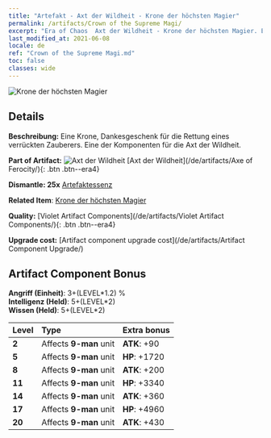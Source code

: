 ```yaml
---
title: "Artefakt - Axt der Wildheit - Krone der höchsten Magier"
permalink: /artifacts/Crown of the Supreme Magi/
excerpt: "Era of Chaos  Axt der Wildheit - Krone der höchsten Magier. Eine Krone, Dankesgeschenk für die Rettung eines verrückten Zauberers. Eine der Komponenten für die Axt der Wildheit."
last_modified_at: 2021-06-08
locale: de
ref: "Crown of the Supreme Magi.md"
toc: false
classes: wide
---
```


 ![Krone der höchsten Magier](/images/t/artifact_40313.png)



## Details

 **Beschreibung:** Eine Krone, Dankesgeschenk für die Rettung eines verrückten Zauberers. Eine der Komponenten für die Axt der Wildheit.

 **Part of Artifact:** ![Axt der Wildheit](/images/t/icon_artifact_31.png) [Axt der Wildheit](/de/artifacts/Axe of Ferocity/){: .btn .btn--era4}

 **Dismantle: 25x** [Artefaktessenz](/ItemsDE/con_905/)

 **Related Item**: [Krone der höchsten Magier](/ItemsDE/art_127/)

 **Quality:** [Violet Artifact Components](/de/artifacts/Violet Artifact Components/){: .btn .btn--era4}

 **Upgrade cost:** [Artifact component upgrade cost](/de/artifacts/Artifact Component Upgrade/)

## Artifact Component Bonus

  **Angriff (Einheit)**: 3+(LEVEL\*1.2) %<br/>**Intelligenz (Held)**: 5+(LEVEL\*2)<br/>**Wissen (Held)**: 5+(LEVEL\*2)

  |  Level  | Type |    Extra bonus  | 
  |:--------|:-----|:----------------| 
  | **2** | Affects **9-man** unit | **ATK**: +90 | 
  | **5** | Affects **9-man** unit | **HP**: +1720 | 
  | **8** | Affects **9-man** unit | **ATK**: +200 | 
  | **11** | Affects **9-man** unit | **HP**: +3340 | 
  | **14** | Affects **9-man** unit | **ATK**: +360 | 
  | **17** | Affects **9-man** unit | **HP**: +4960 | 
  | **20** | Affects **9-man** unit | **ATK**: +430 | 
